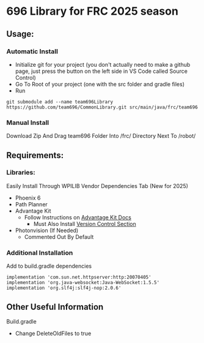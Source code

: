 # 696 Library for FRC 2025 season

## Usage: 

### Automatic Install
 - Initialize git for your project (you don't actually need to make a github page, just press the button on the left side in VS Code called Source Control)
 - Go To Root of your project (one with the src folder and gradle files) 
 - Run
``` 
git submodule add --name team696Library https://github.com/team696/CommonLibrary.git src/main/java/frc/team696 
```

### Manual Install
Download Zip And Drag team696 Folder Into /frc/ Directory Next To /robot/

## Requirements:

### Libraries:

Easily Install Through WPILIB Vendor Dependencies Tab (New for 2025)

* Phoenix 6
* Path Planner
* Advantage Kit
    - Follow Instructions on [Advantage Kit Docs](https://docs.advantagekit.org/installation/)
        - Must Also Install [Version Control Section](https://docs.advantagekit.org/installation/version-control)
* Photonvision (If Needed)
    - Commented Out By Default

### Additional Installation

Add to build.gradle dependencies 
```
implementation 'com.sun.net.httpserver:http:20070405'
implementation 'org.java-websocket:Java-WebSocket:1.5.5'
implementation 'org.slf4j:slf4j-nop:2.0.6'
```

## Other Useful Information
Build.gradle
   * Change DeleteOldFiles to true
        

